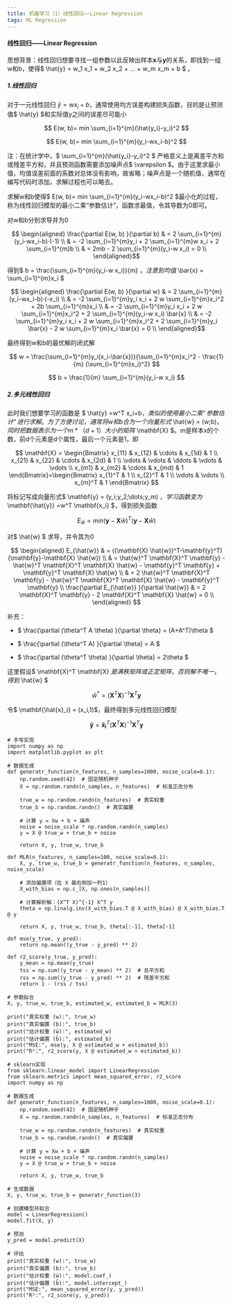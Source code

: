 ```yaml
---
title: 机器学习（1）线性回归——Linear Regression
tags: ML Regression
---
```


#### 线性回归——Linear Regression

思想背景：线性回归想要寻找一组参数以此反映出样本$\mathbf{x}$与$\mathbf{y}$的关系，即找到一组w和b，使得$ \hat{y} = w_1 x_1 + w_2 x_2 + ... + w_m x_m + b $ 。

<!--more-->

##### 1.线性回归

对于一元线性回归 $\hat{y} =wx_i+b$，通常使用均方误差构建损失函数，目的是让预测值$ \hat{y} $和实际值y之间的误差尽可能小

$$ E(w, b)= min \sum_{i=1}^{m}(\hat{y_i}-y_i)^2 $$

$$ E(w, b)= min \sum_{i=1}^{m}(y_i-wx_i-b)^2 $$

注：在统计学中，$ \sum_{i=1}^{m}(\hat{y_i}-y_i)^2 $ 严格意义上是离差平方和或残差平方和，并且预测函数需要添加噪声点$ \varepsilon $。由于这里求最小值，均值误差前面的系数对总体没有影响，故省略；噪声点是一个随机值，通常在编写代码时添加，求解过程也可以略去。

求解w和b使得$ E(w, b)= min \sum_{i=1}^{m}(y_i-wx_i-b)^2 $最小化的过程，称为线性回归模型的最小二乘“参数估计”，函数求最值，令其导数为0即可。

对w和b分别求导并为0

$$ \begin{aligned}
\frac{\partial E(w, b) }{\partial b} & = 2 \sum_{i=1}^{m}(y_i-wx_i-b)·(-1) \\
& = -2 \sum_{i=1}^{m}y_i + 2 \sum_{i=1}^{m}w x_i + 2 \sum_{i=1}^{m}b \\
& = 2mb - 2 \sum_{i=1}^{m}(y_i-w x_i) = 0 \\
\end{aligned}$$

得到$ b = \frac{\sum_{i=1}^{m}(y_i-w x_i)}{m} $，注意到均值$ \bar{x} = \sum_{i=1}^{m}x_i $

$$ \begin{aligned}
\frac{\partial E(w, b) }{\partial w} & = 2 \sum_{i=1}^{m}(y_i-wx_i-b)·(-x_i) \\
& = -2 \sum_{i=1}^{m}y_i x_i + 2 w \sum_{i=1}^{m}x_i^2 + 2b \sum_{i=1}^{m}x_i \\
& = -2 \sum_{i=1}^{m}y_i x_i + 2 w \sum_{i=1}^{m}x_i^2 + 2 \sum_{i=1}^{m}(y_i-w x_i) \bar{x} \\
& = -2 \sum_{i=1}^{m}y_i x_i + 2 w \sum_{i=1}^{m}x_i^2 + 2 \sum_{i=1}^{m}y_i \bar{x} - 2 w \sum_{i=1}^{m}x_i \bar{x} = 0 \\
\end{aligned}$$

最终得到w和b的最优解的闭式解

$$ w = \frac{\sum_{i=1}^{m}y_i(x_i-\bar{x})}{\sum_{i=1}^{m}x_i^2 - \frac{1}{m} (\sum_{i=1}^{m}x_i)^2} $$

$$ b = \frac{1}{m}  \sum_{i=1}^{m}(y_i-w x_i) $$

##### 2.多元线性回归

此时我们想要学习的函数是 $ \hat{y} =w^T x_i+b$，类似的使用最小二乘“参数估计”进行求解。为了方便讨论，通常将w和b合为一个向量形式$ \hat{w} = (w;b)$，同时把数据表示为一个m*（d+1）大小的矩阵$ \mathbf{X} $。m是样本x的个数，前d个元素是d个属性，最后一个元素是1，即

$$
\mathbf{X} = \begin{Bmatrix}
 x_{11} & x_{12} & \cdots & x_{1d} & 1 \\
 x_{21} & x_{22} & \cdots & x_{2d} & 1 \\
 \vdots & \vdots & \ddots  & \vdots & \vdots \\
 x_{m1} & x_{m2} & \cdots  & x_{md} & 1
\end{Bmatrix}=\begin{Bmatrix}
 x_{1}^T & 1  \\
 x_{2}^T & 1  \\
 \vdots & \vdots  \\
 x_{m}^T & 1 
\end{Bmatrix}
$$

将标记写成向量形式$ \mathbf{y} = (y_i;y_2;\dots;y_m) $，学习函数变为$ \mathbf{\hat{y}} =w^T \mathbf{x_i} $，得到损失函数

$$ E_{\hat{w}} = min (\mathbf{y}-\mathbf{X} \hat{w})^T (\mathbf{y}-\mathbf{X} \hat{w})$$

对$ \hat{w} $ 求导，并令其为0

$$ \begin{aligned}
E_{\hat{w}} & =  ((\mathbf{X} \hat{w})^T-\mathbf{y}^T) (\mathbf{y}-\mathbf{X} \hat{w}) \\
& = \hat{w}^T \mathbf{X}^T \mathbf{y} - \hat{w}^T \mathbf{X}^T \mathbf{X} \hat{w} - \mathbf{y}^T \mathbf{y} + \mathbf{y}^T \mathbf{X} \hat{w} \\
& = 2 \hat{w}^T \mathbf{X}^T \mathbf{y} - \hat{w}^T \mathbf{X}^T \mathbf{X} \hat{w} - \mathbf{y}^T \mathbf{y} \\
\frac{\partial E_{\hat{w}} }{\partial \hat{w}} & = 2 \mathbf{X}^T \mathbf{y} - 2 \mathbf{X}^T \mathbf{X} \hat{w} = 0 \\
\end{aligned}
$$

补充：

- $ \frac{\partial (\theta^T A \theta) }{\partial \theta} = (A+A^T)\theta $

- $ \frac{\partial (\theta^T A) }{\partial \theta} = A $

- $ \frac{\partial (\theta^T \theta) }{\partial \theta} = 2\theta $

这里假设$ \mathbf{X}^T \mathbf{X} $是满秩矩阵或正定矩阵，否则解不唯一，得到$ \hat{w} $

$$ \hat{w}^* = (\mathbf{X}^T \mathbf{X})^{-1} \mathbf{X}^T \mathbf{y} $$

令$ \mathbf{\hat{x}_i} = (x_i,1)$，最终得到多元线性回归模型

$$ \mathbf{\hat{y}} = \mathbf{\hat{x}_i}^T (\mathbf{X}^T \mathbf{X})^{-1} \mathbf{X}^T \mathbf{y} $$

~~~
# 手写实现
import numpy as np
import matplotlib.pyplot as plt

# 数据生成
def generatr_function(n_features, n_samples=1000, noise_scale=0.1):
    np.random.seed(42)  # 固定随机种子
    X = np.random.randn(n_samples, n_features)  # 标准正态分布
    
    true_w = np.random.randn(n_features)  # 真实权重
    true_b = np.random.randn()  # 真实偏置
    
    # 计算 y = Xw + b + 噪声
    noise = noise_scale * np.random.randn(n_samples)
    y = X @ true_w + true_b + noise

    return X, y, true_w, true_b

def MLR(n_features, n_samples=100, noise_scale=0.1):
    X, y, true_w, true_b = generatr_function(n_features, n_samples, noise_scale)
    
    # 添加偏置项（在 X 最右侧加一列1）
    X_with_bias = np.c_[X, np.ones(n_samples)]
    
    # 计算解析解：(X^T X)^{-1} X^T y
    theta = np.linalg.inv(X_with_bias.T @ X_with_bias) @ X_with_bias.T @ y
    
    return X, y, true_w, true_b, theta[:-1], theta[-1]

def mse(y_true, y_pred):
    return np.mean((y_true - y_pred) ** 2)

def r2_score(y_true, y_pred):
    y_mean = np.mean(y_true)
    tss = np.sum((y_true - y_mean) ** 2)  # 总平方和
    rss = np.sum((y_true - y_pred) ** 2)  # 残差平方和
    return 1 - (rss / tss)
    
# 参数拟合
X, y, true_w, true_b, estimated_w, estimated_b = MLR(3)

print("真实权重 (w):", true_w)
print("真实偏置 (b):", true_b)
print("估计权重 (ŵ):", estimated_w)
print("估计偏置 (b̂):", estimated_b)
print("MSE:", mse(y, X @ estimated_w + estimated_b))
print("R²:", r2_score(y, X @ estimated_w + estimated_b))
~~~

~~~
# sklearn实现
from sklearn.linear_model import LinearRegression
from sklearn.metrics import mean_squared_error, r2_score
import numpy as np

# 数据生成
def generatr_function(n_features, n_samples=1000, noise_scale=0.1):
    np.random.seed(42)  # 固定随机种子
    X = np.random.randn(n_samples, n_features)  # 标准正态分布
    
    true_w = np.random.randn(n_features)  # 真实权重
    true_b = np.random.randn()  # 真实偏置
    
    # 计算 y = Xw + b + 噪声
    noise = noise_scale * np.random.randn(n_samples)
    y = X @ true_w + true_b + noise

    return X, y, true_w, true_b
    
# 生成数据
X, y, true_w, true_b = generatr_function(3)

# 创建模型并拟合
model = LinearRegression()
model.fit(X, y)

# 预测
y_pred = model.predict(X)

# 评估
print("真实权重 (w):", true_w)
print("真实偏置 (b):", true_b)
print("估计权重 (ŵ):", model.coef_)
print("估计偏置 (b̂):", model.intercept_)
print("MSE:", mean_squared_error(y, y_pred))
print("R²:", r2_score(y, y_pred))
~~~

